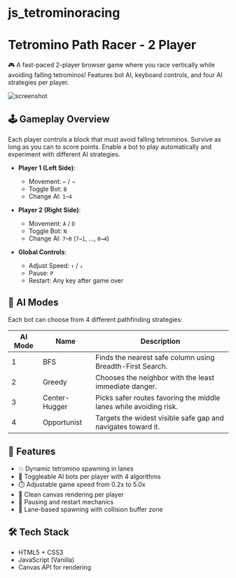 # js_tetrominoracing

# Tetromino Path Racer - 2 Player

🎮 A fast-paced 2-player browser game where you race vertically while avoiding falling tetrominos! Features bot AI, keyboard controls, and four AI strategies per player.

![screenshot](screenshot.png) <!-- Add a real screenshot file to your repo -->

## 🕹️ Gameplay Overview

Each player controls a block that must avoid falling tetrominos. Survive as long as you can to score points. Enable a bot to play automatically and experiment with different AI strategies.

- **Player 1 (Left Side)**:
  - Movement: `←` / `→`
  - Toggle Bot: `B`
  - Change AI: `1`–`4`
  
- **Player 2 (Right Side)**:
  - Movement: `A` / `D`
  - Toggle Bot: `N`
  - Change AI: `7`–`0` (`7→1`, ..., `0→4`)

- **Global Controls**:
  - Adjust Speed: `↑` / `↓`
  - Pause: `P`
  - Restart: Any key after game over

## 🤖 AI Modes

Each bot can choose from 4 different pathfinding strategies:

| AI Mode | Name             | Description                                                                 |
|---------|------------------|-----------------------------------------------------------------------------|
| 1       | BFS              | Finds the nearest safe column using Breadth-First Search.                   |
| 2       | Greedy           | Chooses the neighbor with the least immediate danger.                       |
| 3       | Center-Hugger    | Picks safer routes favoring the middle lanes while avoiding risk.           |
| 4       | Opportunist      | Targets the widest visible safe gap and navigates toward it.               |

## 🧠 Features

- 💥 Dynamic tetromino spawning in lanes
- 🧠 Toggleable AI bots per player with 4 algorithms
- ⏱️ Adjustable game speed from 0.2x to 5.0x
- 🎨 Clean canvas rendering per player
- 🛑 Pausing and restart mechanics
- 🧱 Lane-based spawning with collision buffer zone

## 🛠️ Tech Stack

- HTML5 + CSS3
- JavaScript (Vanilla)
- Canvas API for rendering



